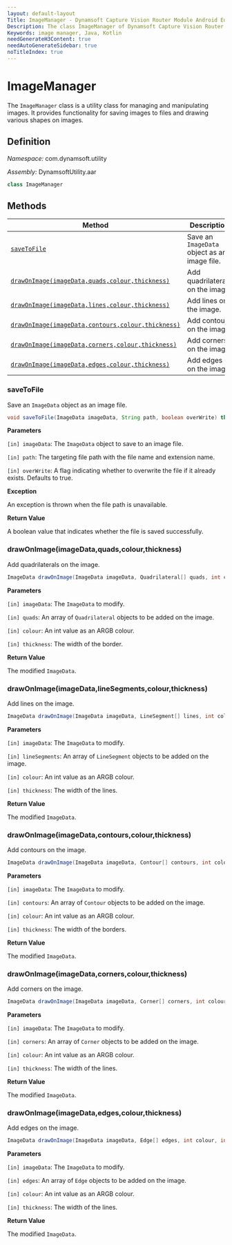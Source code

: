 ```yaml
---
layout: default-layout
Title: ImageManager - Dynamsoft Capture Vision Router Module Android Edition API Reference
Description: The class ImageManager of Dynamsoft Capture Vision Router Module is a utility class for managing and manipulating images. It provides functionality for saving images to files and drawing various shapes on images.
Keywords: image manager, Java, Kotlin
needGenerateH3Content: true
needAutoGenerateSidebar: true
noTitleIndex: true
---
```


# ImageManager

The `ImageManager` class is a utility class for managing and manipulating images. It provides functionality for saving images to files and drawing various shapes on images.

## Definition

*Namespace:* com.dynamsoft.utility

*Assembly:* DynamsoftUtility.aar

```java
class ImageManager
```

## Methods

| Method | Description |
| ------ | ----------- |
| [`saveToFile`](#savetofile) | Save an `ImageData` object as an image file. |
| [`drawOnImage(imageData,quads,colour,thickness)`](#drawonimageimagedataquadscolourthickness) | Add quadrilaterals on the image. |
| [`drawOnImage(imageData,lines,colour,thickness)`](#drawonimageimagedatalinesegmentscolourthickness) | Add lines on the image. |
| [`drawOnImage(imageData,contours,colour,thickness)`](#drawonimageimagedatacontourscolourthickness) | Add contours on the image. |
| [`drawOnImage(imageData,corners,colour,thickness)`](#drawonimageimagedatacornerscolourthickness) | Add corners on the image. |
| [`drawOnImage(imageData,edges,colour,thickness)`](#drawonimageimagedataedgescolourthickness) | Add edges on the image. |

### saveToFile

Save an `ImageData` object as an image file.

```java
void saveToFile(ImageData imageData, String path, boolean overWrite) throws UtilityException{}
```

**Parameters**

`[in] imageData`: The `ImageData` object to save to an image file.  

`[in] path`: The targeting file path with the file name and extension name.  

`[in] overWrite`: A flag indicating whether to overwrite the file if it already exists. Defaults to true.  

**Exception**

An exception is thrown when the file path is unavailable.

**Return Value**

A boolean value that indicates whether the file is saved successfully.

### drawOnImage(imageData,quads,colour,thickness)

Add quadrilaterals on the image.

```java
ImageData drawOnImage(ImageData imageData, Quadrilateral[] quads, int colour, int thickness){}
```

**Parameters**

`[in] imageData`: The `ImageData` to modify.  

`[in] quads`: An array of `Quadrilateral` objects to be added on the image.  

`[in] colour`: An int value as an ARGB colour.  

`[in] thickness`: The width of the border.

**Return Value**

The modified `ImageData`.

### drawOnImage(imageData,lineSegments,colour,thickness)

Add lines on the image.

```java
ImageData drawOnImage(ImageData imageData, LineSegment[] lines, int colour, int thickness){}
```

**Parameters**

`[in] imageData`: The `ImageData` to modify.  

`[in] lineSegments`: An array of `LineSegment` objects to be added on the image.  

`[in] colour`: An int value as an ARGB colour.  

`[in] thickness`: The width of the lines.

**Return Value**

The modified `ImageData`.

### drawOnImage(imageData,contours,colour,thickness)

Add contours on the image.

```java
ImageData drawOnImage(ImageData imageData, Contour[] contours, int colour, int thickness){}
```

**Parameters**

`[in] imageData`: The `ImageData` to modify.  

`[in] contours`: An array of `Contour` objects to be added on the image.  

`[in] colour`: An int value as an ARGB colour.  

`[in] thickness`: The width of the borders.

**Return Value**

The modified `ImageData`.

### drawOnImage(imageData,corners,colour,thickness)

Add corners on the image.

```java
ImageData drawOnImage(ImageData imageData, Corner[] corners, int colour, int thickness){}
```

**Parameters**

`[in] imageData`: The `ImageData` to modify.  

`[in] corners`: An array of `Corner` objects to be added on the image.  

`[in] colour`: An int value as an ARGB colour.  

`[in] thickness`: The width of the lines.

**Return Value**

The modified `ImageData`.

### drawOnImage(imageData,edges,colour,thickness)

Add edges on the image.

```java
ImageData drawOnImage(ImageData imageData, Edge[] edges, int colour, int thickness){}
```

**Parameters**

`[in] imageData`: The `ImageData` to modify. 

`[in] edges`: An array of `Edge` objects to be added on the image.  

`[in] colour`: An int value as an ARGB colour.  

`[in] thickness`: The width of the lines.  

**Return Value**

The modified `ImageData`.

